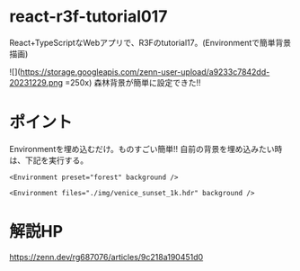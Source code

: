 # react-r3f-tutorial017
React+TypeScriptなWebアプリで、R3Fのtutorial17。(Environmentで簡単背景描画)

![](https://storage.googleapis.com/zenn-user-upload/a9233c7842dd-20231229.png =250x)
森林背景が簡単に設定できた!!

# ポイント
Environmentを埋め込むだけ。ものすごい簡単!!
自前の背景を埋め込みたい時は、下記を実行する。

```ts:Environment
<Environment preset="forest" background />	
```

```ts:Environment
<Environment files="./img/venice_sunset_1k.hdr" background />
```

# 解説HP
https://zenn.dev/rg687076/articles/9c218a190451d0

